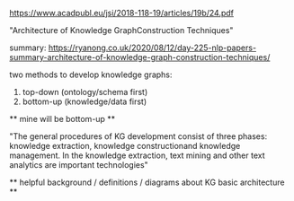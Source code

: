 https://www.acadpubl.eu/jsi/2018-118-19/articles/19b/24.pdf

"Architecture of Knowledge GraphConstruction Techniques"

summary: https://ryanong.co.uk/2020/08/12/day-225-nlp-papers-summary-architecture-of-knowledge-graph-construction-techniques/


two methods to develop knowledge graphs:
 1. top-down (ontology/schema first)
 2. bottom-up (knowledge/data first)

 ** mine will be bottom-up **

"The general procedures of KG development consist of three phases: knowledge extraction, knowledge constructionand knowledge management. In the knowledge extraction, text mining and other text analytics are important technologies"

** helpful background / definitions / diagrams about KG basic architecture **